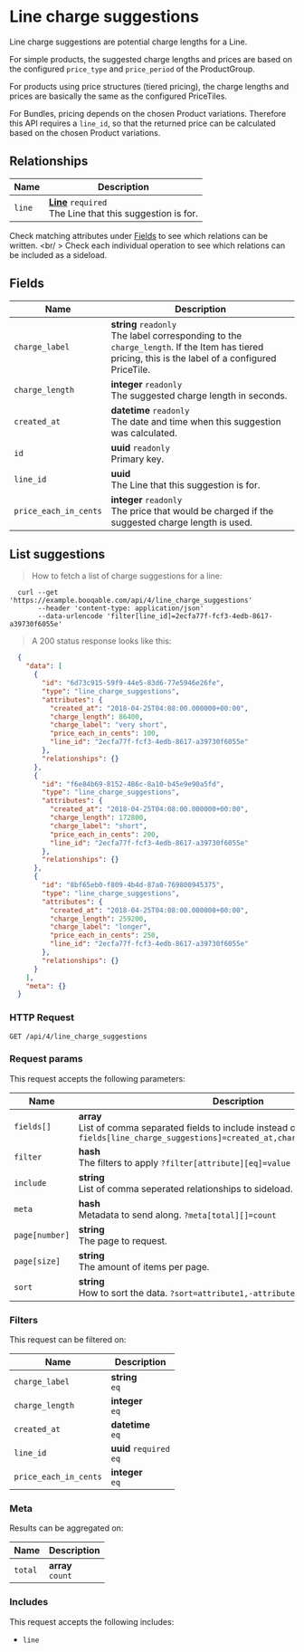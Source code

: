 # Line charge suggestions

Line charge suggestions are potential charge lengths for a Line.

For simple products, the suggested charge lengths and prices are based on the
configured `price_type` and `price_period` of the ProductGroup.

For products using price structures (tiered pricing), the charge lengths
and prices are basically the same as the configured PriceTiles.

For Bundles, pricing depends on the chosen Product variations.
Therefore this API requires a `line_id`, so that the returned price
can be calculated based on the chosen Product variations.

## Relationships
Name | Description
-- | --
`line` | **[Line](#lines)** `required`<br>The Line that this suggestion is for. 


Check matching attributes under [Fields](#line-charge-suggestions-fields) to see which relations can be written.
<br/ >
Check each individual operation to see which relations can be included as a sideload.
## Fields

 Name | Description
-- | --
`charge_label` | **string** `readonly`<br>The label corresponding to the `charge_length`. If the Item has tiered pricing, this is the label of a configured PriceTile. 
`charge_length` | **integer** `readonly`<br>The suggested charge length in seconds. 
`created_at` | **datetime** `readonly`<br>The date and time when this suggestion was calculated. 
`id` | **uuid** `readonly`<br>Primary key.
`line_id` | **uuid** <br>The Line that this suggestion is for. 
`price_each_in_cents` | **integer** `readonly`<br>The price that would be charged if the suggested charge length is used. 


## List suggestions


> How to fetch a list of charge suggestions for a line:

```shell
  curl --get 'https://example.booqable.com/api/4/line_charge_suggestions'
       --header 'content-type: application/json'
       --data-urlencode 'filter[line_id]=2ecfa77f-fcf3-4edb-8617-a39730f6055e'
```

> A 200 status response looks like this:

```json
  {
    "data": [
      {
        "id": "6d73c915-59f9-44e5-83d6-77e5946e26fe",
        "type": "line_charge_suggestions",
        "attributes": {
          "created_at": "2018-04-25T04:08:00.000000+00:00",
          "charge_length": 86400,
          "charge_label": "very short",
          "price_each_in_cents": 100,
          "line_id": "2ecfa77f-fcf3-4edb-8617-a39730f6055e"
        },
        "relationships": {}
      },
      {
        "id": "f6e84b69-8152-486c-8a10-b45e9e90a5fd",
        "type": "line_charge_suggestions",
        "attributes": {
          "created_at": "2018-04-25T04:08:00.000000+00:00",
          "charge_length": 172800,
          "charge_label": "short",
          "price_each_in_cents": 200,
          "line_id": "2ecfa77f-fcf3-4edb-8617-a39730f6055e"
        },
        "relationships": {}
      },
      {
        "id": "8bf65eb0-f809-4b4d-87a0-769800945375",
        "type": "line_charge_suggestions",
        "attributes": {
          "created_at": "2018-04-25T04:08:00.000000+00:00",
          "charge_length": 259200,
          "charge_label": "longer",
          "price_each_in_cents": 250,
          "line_id": "2ecfa77f-fcf3-4edb-8617-a39730f6055e"
        },
        "relationships": {}
      }
    ],
    "meta": {}
  }
```

### HTTP Request

`GET /api/4/line_charge_suggestions`

### Request params

This request accepts the following parameters:

Name | Description
-- | --
`fields[]` | **array** <br>List of comma separated fields to include instead of the default fields. `?fields[line_charge_suggestions]=created_at,charge_length,charge_label`
`filter` | **hash** <br>The filters to apply `?filter[attribute][eq]=value`
`include` | **string** <br>List of comma seperated relationships to sideload. `?include=line`
`meta` | **hash** <br>Metadata to send along. `?meta[total][]=count`
`page[number]` | **string** <br>The page to request.
`page[size]` | **string** <br>The amount of items per page.
`sort` | **string** <br>How to sort the data. `?sort=attribute1,-attribute2`


### Filters

This request can be filtered on:

Name | Description
-- | --
`charge_label` | **string** <br>`eq`
`charge_length` | **integer** <br>`eq`
`created_at` | **datetime** <br>`eq`
`line_id` | **uuid** `required`<br>`eq`
`price_each_in_cents` | **integer** <br>`eq`


### Meta

Results can be aggregated on:

Name | Description
-- | --
`total` | **array** <br>`count`


### Includes

This request accepts the following includes:

<ul>
  <li><code>line</code></li>
</ul>

